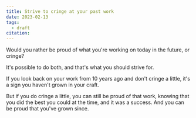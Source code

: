 ```yaml
---
title: Strive to cringe at your past work
date: 2023-02-13
tags:
  - draft
citation: 
---
```


Would you rather be proud of what you're working on today in the future, or cringe?

It's possible to do both, and that's what you should strive for.

If you look back on your work from 10 years ago and don't cringe a little, it's a sign you haven't grown in your craft. 

But if you do cringe a little, you can still be proud of that work, knowing that you did the best you could at the time, and it was a success. And you can be proud that you've grown since.

